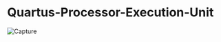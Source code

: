 # Quartus-Processor-Execution-Unit
![Capture](https://user-images.githubusercontent.com/87082462/206883326-b0f22d73-b7cd-48aa-90ae-68f34dbdd72b.PNG)
